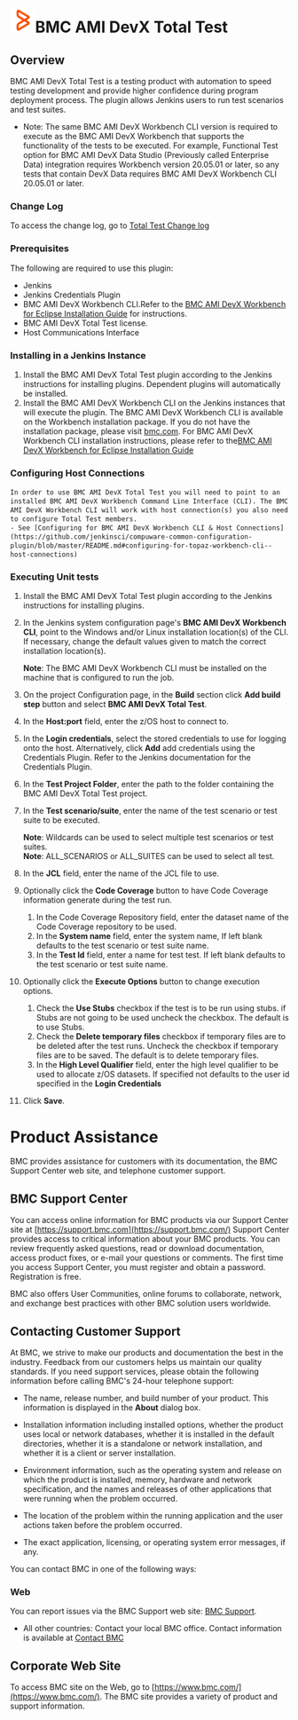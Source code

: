 # <img src="images/bmc_brandmark.png" width="45" height="45">BMC AMI DevX Total Test

## Overview

BMC AMI DevX Total Test is a testing product with automation to speed testing development and provide higher confidence during program deployment process. The plugin allows Jenkins users to run test scenarios and test suites.
-    Note: The same BMC AMI DevX Workbench CLI version is required to execute as the BMC AMI DevX Workbench that supports the functionality of the tests to be executed.
           For example, Functional Test option for BMC AMI DevX Data Studio (Previously called Enterprise Data) integration requires Workbench version 20.05.01 or later, so any tests that contain DevX Data requires BMC AMI DevX Workbench CLI 20.05.01 or later.

### Change Log

To access the change log, go to
[Total Test Change log](https://github.com/jenkinsci/compuware-topaz-for-total-test-plugin/blob/master/CHANGELOG.md)

### Prerequisites

The following are required to use this plugin:

-   Jenkins
-   Jenkins Credentials Plugin
-   BMC AMI DevX Workbench CLI.Refer to the [BMC AMI DevX Workbench for Eclipse Installation Guide](https://docs.bmc.com/docs/x/Lk5QRw) for
    instructions.
-   BMC AMI DevX Total Test license.
-   Host Communications Interface

### Installing in a Jenkins Instance

1.  Install the BMC AMI DevX Total Test plugin according to the Jenkins instructions for installing plugins. Dependent plugins will automatically be installed.
2.  Install the BMC AMI DevX Workbench CLI on the Jenkins instances that will execute the plugin. The BMC AMI DevX Workbench CLI is available on the Workbench installation package. If you do not have the installation package, please  visit [bmc.com](http://bmc.com/). For BMC AMI DevX Workbench CLI installation instructions, please refer to the[BMC AMI DevX Workbench for Eclipse Installation Guide](https://docs.bmc.com/docs/x/Lk5QRw)

### Configuring Host Connections
	In order to use BMC AMI DevX Total Test you will need to point to an installed BMC AMI DevX Workbench Command Line Interface (CLI). The BMC AMI DevX Workbench CLI will work with host connection(s) you also need to configure Total Test members.
    - See [Configuring for BMC AMI DevX Workbench CLI & Host Connections](https://github.com/jenkinsci/compuware-common-configuration-plugin/blob/master/README.md#configuring-for-topaz-workbench-cli--host-connections)
    
### Executing Unit tests

1.  Install the BMC AMI DevX Total Test plugin according to the Jenkins instructions for installing plugins.

2.  In the Jenkins system configuration page's **BMC AMI DevX Workbench CLI**, point to the Windows and/or Linux installation    location(s) of the CLI. If necessary, change the default values given to match the correct installation location(s).

    **Note**: The BMC AMI DevX Workbench CLI must be installed on the machine that is configured to run the job.

3.  On the project Configuration page, in the **Build** section click **Add build step** button and select **BMC AMI DevX Total Test**.

4.  In the **Host:port** field, enter the z/OS host to connect to.

5.  In the **Login credentials**, select the stored credentials to use for logging onto the host. Alternatively, click **Add** add
    credentials using the Credentials Plugin. Refer to the Jenkins documentation for the Credentials Plugin.

6.  In the **Test Project Folder**, enter the path to the folder containing the BMC AMI DevX Total Test project.

7.  In the **Test scenario/suite**, enter the name of the test scenario or test suite to be executed.

    **Note**: Wildcards can be used to select multiple test scenarios or test suites.  
    **Note**: ALL\_SCENARIOS or ALL\_SUITES can be used to select all test.

8.  In the **JCL** field, enter the name of the JCL file to use.

9.  Optionally click the **Code Coverage** button to have Code Coverage information generate during the test run.
    1.  In the Code Coverage Repository field, enter the dataset name of the Code Coverage repository to be used.
    2.  In the **System name** field, enter the system name, If left blank defaults to the test scenario or test suite name.
    3.  In the **Test Id** field, enter a name for test test. If left blank defaults to the test scenario or test suite name.
10. Optionally click the **Execute Options** button to change execution options.
    1.  Check the **Use Stubs** checkbox if the test is to be run using stubs. if Stubs are not going to be used uncheck the checkbox. The default is to use Stubs.
    2.  Check the **Delete temporary files** checkbox if temporary files are to be deleted after the test runs. Uncheck the checkbox if temporary files are to be saved. The default is to delete temporary files.
    3.  In the **High Level Qualifier** field, enter the high level qualifier to be used to allocate z/OS datasets. If specified not defaults to the user id specified in the **Login Credentials**
11. Click **Save**.

# Product Assistance

BMC provides assistance for customers with its documentation, the BMC Support Center web site, and telephone customer support.

## BMC Support Center

You can access online information for BMC products via our Support Center site at [https://support.bmc.com](https://support.bmc.com/) Support Center provides access to critical information about your BMC products. You can review frequently asked questions, read or download documentation, access product fixes, or e-mail your questions or comments. The first time you access Support Center, you must register and obtain a password. Registration is free.

BMC also offers User Communities, online forums to collaborate, network, and exchange best practices with other BMC solution users worldwide.

## Contacting Customer Support

At BMC, we strive to make our products and documentation the best in the industry. Feedback from our customers helps us maintain our quality standards. If you need support services, please obtain the following information before calling BMC's 24-hour telephone support:

-   The name, release number, and build number of your product. This information is displayed in the **About** dialog box.

-   Installation information including installed options, whether the product uses local or network databases, whether it is installed in the default directories, whether it is a standalone or network installation, and whether it is a client or server installation.

-   Environment information, such as the operating system and release on which the product is installed, memory, hardware and network specification, and the names and releases of other applications that were running when the problem occurred.

-   The location of the problem within the running application and the user actions taken before the problem occurred.

-   The exact application, licensing, or operating system error messages, if any.

You can contact BMC in one of the following ways:

### Web

You can report issues via the BMC Support web site: [BMC Support](https://support.bmc.com/).
-   All other countries: Contact your local BMC office. Contact information is available at [Contact BMC](https://www.bmc.com/contacts-locations/united-states.html)


## Corporate Web Site

To access BMC site on the Web, go to [https://www.bmc.com/](https://www.bmc.com/). The BMC site provides a variety of product and support information.


